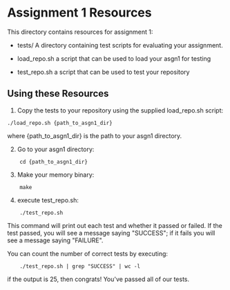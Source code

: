 
# Assignment 1 Resources

This directory contains resources for assignment 1:

* tests/ A directory containing test scripts for evaluating your
  assignment.

* load_repo.sh a script that can be used to load your asgn1 for testing

* test_repo.sh a script that can be used to test your repository


## Using these Resources

1. Copy the tests to your repository using the supplied load_repo.sh
   script:

```
./load_repo.sh {path_to_asgn1_dir}
```

where {path_to_asgn1_dir} is the path to your asgn1 directory.

2. Go to your asgn1 directory:

```
    cd {path_to_asgn1_dir}
```

3. Make your memory binary:

```
    make
````

4. execute test_repo.sh:

```
    ./test_repo.sh
```

This command will print out each test and whether it passed or failed.
If the test passed, you will see a message saying "SUCCESS"; if it
fails you will see a message saying "FAILURE".

You can count the number of correct tests by executing:

```
    ./test_repo.sh | grep "SUCCESS" | wc -l
```

if the output is 25, then congrats!  You've passed all of our tests.

